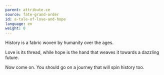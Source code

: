 ```yaml
---
parent: attribute.ce
source: fate-grand-order
id: a-tale-of-love-and-hope
language: en
weight: 0
---
```


History is a fabric woven by humanity over the ages.

Love is its thread, while hope is the hand that weaves it towards a dazzling future.

Now come on. You should go on a journey that will spin history too.
